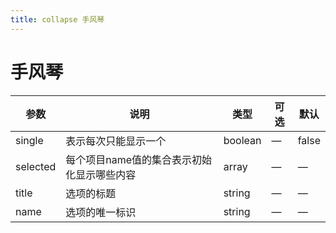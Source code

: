 ```yaml
---
title: collapse 手风琴
---
```

# 手风琴
#### 

<ClientOnly>
<collapse-demos />
</ClientOnly>

| 参数         | 说明         | 类型    | 可选         | 默认  |
| ------------ | ------------ | ------- | ------------ | ----- |
| single     | 表示每次只能显示一个        | boolean  | —            | false     |
| selected      | 每个项目name值的集合表示初始化显示哪些内容  | array | —            | — |
| title | 选项的标题 | string  | — | —  |
| name | 选项的唯一标识 | string  | — | —  |

